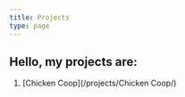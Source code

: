 ```yaml
---
title: Projects
type: page
---
```

## Hello, my projects are:

1. [Chicken Coop](/projects/Chicken Coop/)